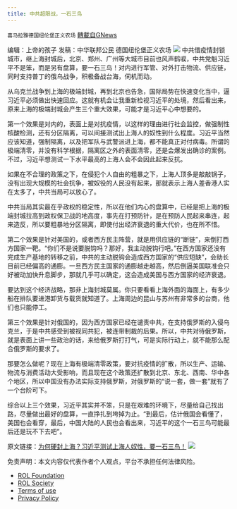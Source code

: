 ```yaml
---
title: 中共超限战，一石三鸟
---
```

`喜马拉雅德国纽伦堡正义农场` [轉載自GNews](https://gnews.org/zh-hans/2471255/)

编辑：上帝的孩子
发稿：中华联邦公民
德国纽伦堡正义农场
 ![](https://assets.gnews.org/wp-content/uploads/2022/05/0505-1.jpg) 
中共借疫情封锁城市，继上海封城后，北京、郑州、广州等大城市目前也风声鹤唳，中共党魁习近平不是笨，而是另有盘算，要一石三鸟！对内进行军管、对外打击物流、供应链，同时支持普丁的俄乌战争，积极备战台海，伺机而动。
 
从乌克兰战争到上海的极端封城，再到北京也告急，国际局势在快速变化当中，逼习近平必须做出快速回应。这就有机会让我重新检视习近平的处境，然后看出来，原来上海的极端封城会产生三个重大效果，可能才是习近平心中想要的。
 
第一个效果是对内的，表面上是对抗疫情，以这样的理由进行社会监控，做强制性核酸检测，还有分区隔离，可以间接测试出上海人的奴性到什么程度。习近平当然应该知道，强制隔离，以及把军队与武警派进上海，都不能真正对付病毒。所谓的极端清零，并没有科学根据，隔离区之外的表面清零，还是会爆发出确诊的案例。不过，习近平想测试一下水平最高的上海人会不会因此起来反抗。
 
如果在不合理的政策之下，在侵犯个人自由的粗暴之下，上海人顶多是敲敲锅子，没有出现大规模的社会抗争，被奴役的人民没有起来，那就表示上海人差香港人实在太多了，中共当局可以放心了。
 
中共当局其实最在乎政权的稳定性，所以在他们内心的盘算中，已经是把上海的极端封城拉高到政权保卫战的地高度，事先在打预防针，是在预防人民起来串连，起来造反，所以要粗暴地分区隔离，即使付出经济衰退的重大代价，也在所不惜。
 
第二个效果是针对美国的，或者西方民主阵营，就是用供应链的“断链”，来倒打西方国家一靶。“你们不是说要脱钩吗？那好，我主动脱钩行吧。”在西方国家还没有完成生产基地的转移之前，中共的主动脱钩会造成西方国家的“供应短缺”，会助长目前已经偏高的通膨。一旦西方民主国家的通膨越走越高，然后倒逼美国联准会只好被动加快升息脚步，那就几乎可以确定，这会造成美国与西方国家的经济衰退。
 
要达到这个经济战略，那非上海封城莫属。你只要看看上海外面的海面上，有多少船在排队要进港卸货与载货就知道了。上海周边的昆山与苏州有非常多的台商，他们也只能停工。
 
第三个效果是针对俄国的，因为西方国家已经在谴责中共，在支持俄罗斯的入侵乌克兰，于是中共感受到被视同共犯，被连带制裁的后果。所以，中共对待俄罗斯，就是表面上讲一些政治的话，来给俄罗斯打打气，可是实际行动上，就不能那么配合俄罗斯的要求了。
 
那要怎么做呢？现在上海有极端清零政策，要对抗疫情的扩散，所以生产、运输、物流与消费活动大受影响，而且现在这个政策还扩散到北京、东北、西南、华中各个地区，所以中国没有办法实际支持俄罗斯，对俄罗斯的“说一套，做一套”就有了一个台阶可下。
 
综合以上三个效果，习近平其实并不笨，只是在艰难的环境下，尽量给自己找出路，尽量做出最好的盘算，一直挣扎到垮掉为止。“到最后，估计俄国会看懂了，美国也会看穿，最后，中国大陆的人民也会看出来，习近平的这个一石三鸟可能最后还是玩不下去吧”。
 
原文链接：[为何硬封上海？习近平测试上海人奴性，要一石三鸟！](https://www.aboluowang.com/2022/0503/1743359.html)
 ![](https://assets.gnews.org/wp-content/uploads/2022/04/德农二维码-1.png) 

免责声明：本文内容仅代表作者个人观点，平台不承担任何法律风险。
  
- [ROL Foundation](https://rolfoundation.org/)
- [ROL Society](https://rolsociety.org/)
- [Terms of use](https://gnews.org/terms-of-use-3/)
- [Privacy Policy](https://gnews.org/privacy-policy/)
